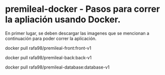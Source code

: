 # premileal-docker - Pasos para correr la apliación usando Docker.

En primer lugar, se deben descargar las imagenes que se mencionan a continuación para poder correr la aplicación.

docker pull rafa98/premileal-front:front-v1

docker pull rafa98/premileal-back:back-v1

docker pull rafa98/premileal-database:database-v1
